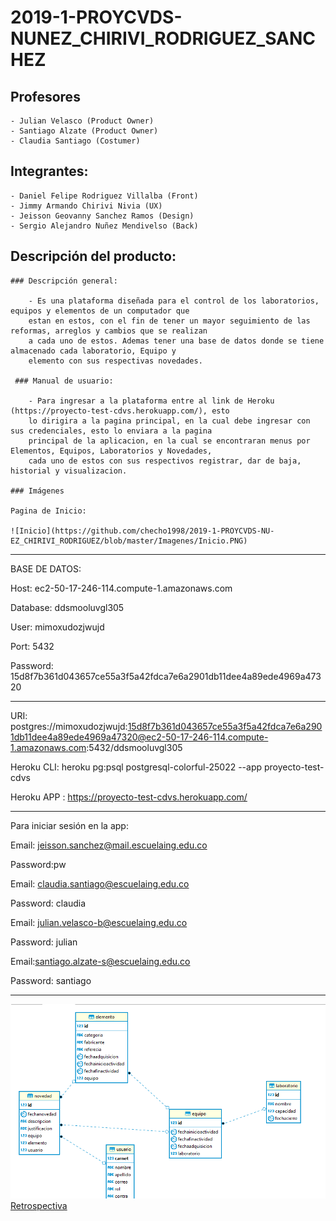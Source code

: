 # 2019-1-PROYCVDS-NUNEZ_CHIRIVI_RODRIGUEZ_SANCHEZ

## Profesores 
	- Julian Velasco (Product Owner)
	- Santiago Alzate (Product Owner)
	- Claudia Santiago (Costumer)
	
## Integrantes:
	- Daniel Felipe Rodriguez Villalba (Front)
	- Jimmy Armando Chirivi Nivia (UX)
	- Jeisson Geovanny Sanchez Ramos (Design)
	- Sergio Alejandro Nuñez Mendivelso (Back)

## Descripción del producto:

	### Descripción general:
	
		- Es una plataforma diseñada para el control de los laboratorios, equipos y elementos de un computador que
		estan en estos, con el fin de tener un mayor seguimiento de las reformas, arreglos y cambios que se realizan
		a cada uno de estos. Ademas tener una base de datos donde se tiene almacenado cada laboratorio, Equipo y 
		elemento con sus respectivas novedades.
		
	 ### Manual de usuario:
	 
		- Para ingresar a la plataforma entre al link de Heroku (https://proyecto-test-cdvs.herokuapp.com/), esto 
		lo dirigira a la pagina principal, en la cual debe ingresar con sus credenciales, esto lo enviara a la pagina
		principal de la aplicacion, en la cual se encontraran menus por Elementos, Equipos, Laboratorios y Novedades,
		cada uno de estos con sus respectivos registrar, dar de baja, historial y visualizacion.
	
	### Imágenes
	
	Pagina de Inicio:
	
	![Inicio](https://github.com/checho1998/2019-1-PROYCVDS-NU-EZ_CHIRIVI_RODRIGUEZ/blob/master/Imagenes/Inicio.PNG)
-----------------------------------------------------------------------------------


BASE DE DATOS: 

Host:  ec2-50-17-246-114.compute-1.amazonaws.com

Database:  ddsmooluvgl305

User:  mimoxudozjwujd

Port:  5432

Password:  15d8f7b361d043657ce55a3f5a42fdca7e6a2901db11dee4a89ede4969a47320



-----------------------------------------------------------------------------------


URI:  postgres://mimoxudozjwujd:15d8f7b361d043657ce55a3f5a42fdca7e6a2901db11dee4a89ede4969a47320@ec2-50-17-246-114.compute-1.amazonaws.com:5432/ddsmooluvgl305


Heroku CLI:  heroku pg:psql postgresql-colorful-25022 --app proyecto-test-cdvs


Heroku APP : https://proyecto-test-cdvs.herokuapp.com/


-----------------------------------------------------------------------------------


Para iniciar sesión en la app:

Email: jeisson.sanchez@mail.escuelaing.edu.co

Password:pw

Email: claudia.santiago@escuelaing.edu.co

Password: claudia

Email: julian.velasco-b@escuelaing.edu.co

Password: julian

Email:santiago.alzate-s@escuelaing.edu.co

Password: santiago

-----------------------------------------------------------------------------------


![Base de datos](https://github.com/checho1998/2019-1-PROYCVDS-NU-EZ_CHIRIVI_RODRIGUEZ/blob/master/Base%20de%20datos/BD.PNG)
[Retrospectiva](https://github.com/checho1998/2019-1-PROYCVDS-NU-EZ_CHIRIVI_RODRIGUEZ/blob/master/Retrospectiva/Retrospectiva.md)

